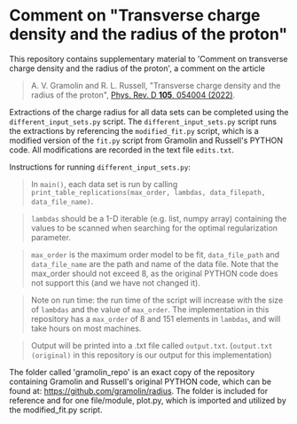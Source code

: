 # Comment on "Transverse charge density and the radius of the proton"

This repository contains supplementary material to 'Comment on transverse charge density and the radius of the proton', a comment on the article
> A. V. Gramolin and R. L. Russell, "Transverse charge density and the radius of the proton", [Phys. Rev. D **105**, 054004 (2022)](https://doi.org/10.1103/PhysRevD.105.054004).

Extractions of the charge radius for all data sets can be completed using the ```different_input_sets.py``` script. The ```different_input_sets.py``` script runs the extractions by referencing the ```modified_fit.py``` script, which is a modified version of the ```fit.py``` script from Gramolin and Russell's PYTHON code. All modifications are recorded in the text file ```edits.txt```.

Instructions for running ```different_input_sets.py```:
> In ```main()```, each data set is run by calling ```print_table_replications(max_order, lambdas, data_filepath, data_file_name)```.

> ```lambdas``` should be a 1-D iterable (e.g. list, numpy array) containing the values to be scanned when searching for the optimal regularization parameter. 

> ```max_order``` is the maximum order model to be fit, ```data_file_path``` and ```data_file_name``` are the path and name of the data file. Note that the max_order should not exceed 8, as the original PYTHON code does not support this (and we have not changed it).

> Note on run time: the run time of the script will increase with the size of ```lambdas``` and the value of ```max_order```. The implementation in this repository has a ```max_order``` of 8 and 151 elements in ```lambdas```, and will take hours on most machines.

> Output will be printed into a .txt file called ```output.txt```. (```output.txt (original)``` in this repository is our output for this implementation)

The folder called 'gramolin_repo' is an exact copy of the repository containing Gramolin and Russell's original PYTHON code, which can be found at: https://github.com/gramolin/radius. The folder is included for reference and for one file/module, plot.py, which is imported and utilized by the modified_fit.py script. 
